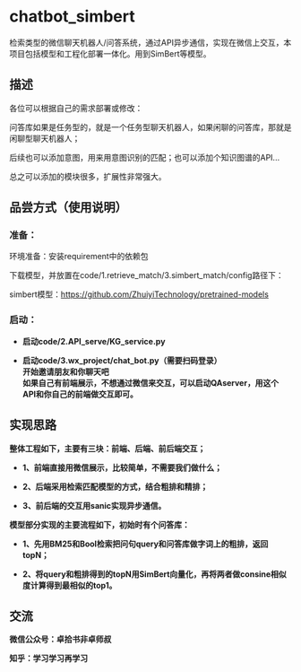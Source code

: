 # chatbot_simbert
检索类型的微信聊天机器人/问答系统，通过API异步通信，实现在微信上交互，本项目包括模型和工程化部署一体化。用到SimBert等模型。
## 描述
各位可以根据自己的需求部署或修改：

问答库如果是任务型的，就是一个任务型聊天机器人，如果闲聊的问答库，那就是闲聊型聊天机器人；

后续也可以添加意图，用来用意图识别的匹配；也可以添加个知识图谱的API...

总之可以添加的模块很多，扩展性非常强大。

## 品尝方式（使用说明）
### 准备：
环境准备：安装requirement中的依赖包

下载模型，并放置在code/1.retrieve_match/3.simbert_match/config路径下：

simbert模型：https://github.com/ZhuiyiTechnology/pretrained-models

### 启动：
- <strong>启动code/2.API_serve/KG_service.py

- <strong>启动code/3.wx_project/chat_bot.py（需要扫码登录）  
  开始邀请朋友和你聊天吧  
  如果自己有前端展示，不想通过微信来交互，可以启动QAserver，用这个API和你自己的前端做交互即可。

## 实现思路
整体工程如下，主要有三块：前端、后端、前后端交互；

- 1、前端直接用微信展示，比较简单，不需要我们做什么；

- 2、后端采用检索匹配模型的方式，结合粗排和精排；

- 3、前后端的交互用sanic实现异步通信。




模型部分实现的主要流程如下，初始时有个问答库：

- 1、先用BM25和Bool检索把问句query和问答库做字词上的粗排，返回topN；

- 2、将query和粗排得到的topN用SimBert向量化，再将两者做consine相似度计算得到最相似的top1。
  

## 交流

微信公众号：卓拾书非卓师叔

知乎：学习学习再学习
